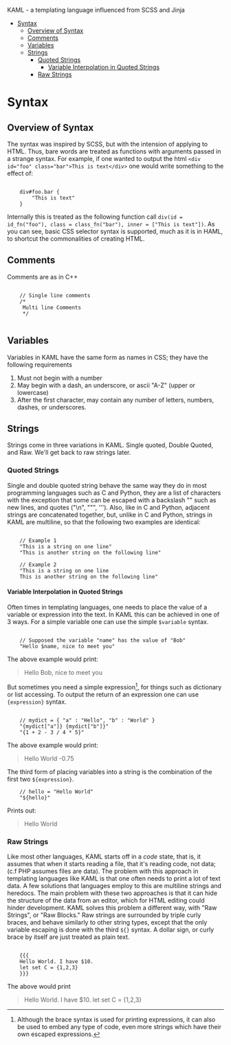 KAML - a templating language influenced from SCSS and Jinja


*	[Syntax](#syntax)
	*	[Overview of Syntax](#overview-of-syntax)
	*	[Comments](#comments)
	*	[Variables](#variables)
	*	[Strings](#strings)
		*	[Quoted Strings](#quoted-strings)
			*	[Variable Interpolation in Quoted Strings](#variable-interpolation-in-quoted-strings)
		*	[Raw Strings](#raw-strings)

<h1 id="syntax">Syntax</h1>

<h2 id="overview-of-syntax">Overview of Syntax</h2>

The syntax was inspired by SCSS, but with the intension of applying to HTML. Thus, bare words are treated as
functions with arguments passed in a strange syntax.
For example, if one wanted to output the html `<div id="foo" class="bar">This is text</div>` one would write something to the effect of:

```

	div#foo.bar {
		"This is text"
	}

```

Internally this is treated as the following function call `div(id = id_fn("foo"), class = class_fn("bar"), inner = ["This is text"])`.
As you can see, basic CSS selector syntax is supported, much as it is in HAML, to shortcut the commonalities of creating HTML.
 
<h2 id="comments">Comments</h2>

Comments are as in C++

```

	// Single line comments
	/*
	 Multi line Comments
	 */


```

<h2 id="variables">Variables</h2>

Variables in KAML have the same form as names in CSS; they have the following requirements

1.	Must not begin with a number
2.	May begin with a dash, an underscore, or ascii "A-Z" (upper or lowercase)
3.	After the first character, may contain any number of letters, numbers, dashes, or underscores.


<h2 id="strings">Strings</h2>

Strings come in three variations in KAML. Single quoted, Double Quoted, and Raw. We'll get back to raw strings later.

<h3 id="quoted-strings">Quoted Strings</h3>

Single and double quoted string behave the same way they do in most programming languages such as C and Python, they are a list of characters
with the exception that some can be escaped with a backslash "\" such as new lines, and quotes ("\n", "\"", '\'').
Also, like in C and Python, adjacent strings are concatenated together, but, unlike in C and Python, strings in KAML are multiline,
so that the following two examples are identical:

```

	// Example 1
	"This is a string on one line"
	"This is another string on the following line"
	
	// Example 2
	"This is a string on one line
	This is another string on the following line"

```

<h4 id="variable-interpolation-in-quoted-strings">Variable Interpolation in Quoted Strings</h4>

Often times in templating languages, one needs to place the value of a variable or expression into the text. 
In KAML this can be achieved in one of 3 ways. For a simple variable one can use the simple `$variable` syntax.

```

	// Supposed the variable "name" has the value of "Bob"
	"Hello $name, nice to meet you"

```

The above example would print:

> Hello Bob, nice to meet you

But sometimes you need a simple expression[^1], for things such as dictionary or list accessing. 
To output the return of an expression one can use `{expression}` syntax.

```

	// mydict = { "a" : "Hello", "b" : "World" }
	"{mydict["a"]} {mydict["b"]}"
	"{1 + 2 - 3 / 4 * 5}"

```

The above example would print:

> Hello World -0.75

The third form of placing variables into a string is the combination of the first two `${expression}`.

```
	// hello = "Hello World"
	"${hello}"

```

Prints out:

> Hello World

<h3 id="raw-strings">Raw Strings</h3>

Like most other languages, KAML starts off in a _code_ state, that is, it assumes that
when it starts reading a file, that it's reading code, not data; (c.f PHP assumes files are data).
The problem with this approach in templating languages like KAML is that one often needs to print
a lot of text data. A few solutions that languages employ to this are multiline strings and heredocs.
The main problem with these two approaches is that it can hide the structure of the data from an
editor, which for HTML editing could hinder development. KAML solves this problem a different way,
with "Raw Strings", or "Raw Blocks." Raw strings are surrounded by triple curly braces, and behave
similarly to other string types, except that the only variable escaping is done with the third `${}` syntax.
A dollar sign, or curly brace by itself are just treated as plain text.

```

	{{{
	Hello World. I have $10.
	let set C = {1,2,3}
	}}}

```

The above would print

>
> Hello World. I have $10.
> let set C = {1,2,3}
> 

[^1]: Although the brace syntax is used for printing expressions, it can also be used to embed any type of code, even more strings which have their own escaped expressions.